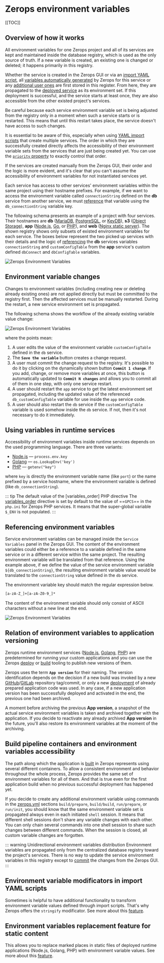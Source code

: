# Zerops environment variables

[[TOC]]

## Overview of how it works

All environment variables for one Zerops project and all of its services are kept and maintained inside the database registry, which is used as the only source of truth. If a new variable is created, an existing one is changed or deleted; it happens primarily in this registry.

Whether the service is created in the Zerops GUI or via an [import YAML script](/documentation/export-import/project-service-export-import.html), all [variables automatically generated](/documentation/environment-variables/helper-variables.html) by Zerops for this service or any [additional user ones](/documentation/environment-variables/overview.html#environment-variable-changes) are first stored in this register. From here, they are propagated to the [deployed service](/documentation/backup-restore/deploy-versioning.html) as its environment set. If this deployment is successful, and the service starts at least once, they are also accessible from the other existed project's services.

Be careful because each service environment variable set is being adjusted from the registry only in a moment when such a service starts or is restarted. This means that until this restart takes place, the service doesn't have access to such changes.

It is essential to be aware of this, especially when using [YAML import scripts](/documentation/export-import/project-service-export-import.html) that create multiple services. The order in which they are successfully created directly affects the accessibility of their environment variable sets from the services that are just being created yet. You can use the [`priority` property](/documentation/export-import/project-service-export-import.html#priority) to exactly control that order.

If the services are created manually from the Zerops GUI, their order and the logic is more evident, and it's clear that you can't assume the accessibility of environment variables for not instantiated services yet.

Each service has access to other services' environment variables within the same project using their hostname prefixes. For example, if we want to access the environment variable called `connectionString` defined on the **db** service from another service, we must [reference](#referencing-environment-variables) that variable using the `db_connectionString` variable key.

The following schema presents an example of a project with four services. Their hostnames are **db** ([MariaDB](/documentation/services/databases/mariadb.html), [PostgreSQL](/documentation/services/databases/postgresql.html), or [KeyDB](/documentation/services/databases/keydb.html)), **s3** ([Object Storage](/documentation/services/storage/s3.html)), **app** ([Node.js](/documentation/services/runtimes/nodejs.html), [Go](/documentation/services/runtimes/golang.html), or [PHP](/documentation/services/runtimes/php.html)), and **web** ([Nginx static server](/documentation/services/static-servers/nginx.html)). The shown registry shows only subsets of existed environment variables for each service. The boxes below represent the two picked up services with their details and the logic of [referencing](#referencing-environment-variables) the **db** services variables `connectionString` and `customConfigTable` from the **app** service's custom defined `dbConnect` and `dbConfigTable` variables.

![Zerops Environment Variables](./images/Project-Environment-Variables.png "Overview")

## Environment variable changes

Changes to environment variables (including creating new or deleting already existing ones) are not applied directly but must be committed to the registry first. Then the affected services must be manually restarted. During the restart, a new service environment set is propagated.

The following schema shows the workflow of the already existing variable value change:

![Zerops Environment Variables](./images/Environment-Variables-Editing.png "Editing")

where the points mean:

1. A user edits the value of the environment variable `customConfigTable` defined in the `db` service.
2. The **`Save the variable`** button creates a change request.
3. A user must commit the change request to the registry. It's possible to do it by clicking on the dynamically shown button **`Commit 1 change`**. If you add, change, or remove more variables at once, this button is automatically updated to **`Commit N changes`** and allows you to commit all of them in one step, with only one service restart.
4. A user should restart the `app` service to get the latest environment set propagated, including the updated value of the referenced `db_customConfigTable` variable for use inside the `app` service code.
5. A user should also restart the `db` service if the `customConfigTable` variable is used somehow inside the `db` service. If not, then it's not necessary to do it immediately.

## Using variables in runtime services

Accessibility of environment variables inside runtime services depends on the used programming language. There are three variants:

- [Node.js](/documentation/services/runtimes/nodejs.html) — `process.env.key`
- [Golang](/documentation/services/runtimes/golang.html) — `os.LookupEnv('key')`
- [PHP](/documentation/services/runtimes/php.html) — `getenv("key")`

where `key` is directly the environment variable name (like `port`) or the name prefixed by a service hostname, where the environment variable is defined (like `db_connectionString`).

<!-- markdownlint-disable DOCSMD004 -->
::: tip The default value of the [variables_order] PHP directive
The [variables_order](https://www.php.net/manual/en/ini.core.php#ini.variables-order) directive is set by default to the value of ==`GPCS`== in the `php.ini` for Zerops PHP services. It means that the super-global variable `$_ENV` is not populated.
:::
<!-- markdownlint-enable DOCSMD004 -->

## Referencing environment variables

Service environment variables can be managed inside the `Service Variables` panel in the Zerops GUI. The content of the environment variables could either be a reference to a variable defined in the same service or in a different service within the same project. The resulting environment variable will be translated from that reference. Using the example above, if we define the value of the service environment variable `${db_connectionString}`, the resulting environment variable value would be translated to the `connectionString` value defined in the `db` service.

The environment variable key should match the regular expression below.

```bash
[a-zA-Z_]+[a-zA-Z0-9_]*
```

The content of the environment variable should only consist of ASCII characters without a new line at the end.

![Zerops Environment Variables](./images/Environment-Variables-Panel.png "Panel")

## Relation of environment variables to application versioning

Zerops runtime environment services ([Node.js](/documentation/services/runtimes/nodejs.html), [Golang]((/documentation/services/runtimes/golang.html)), [PHP]((/documentation/services/runtimes/php.html))) are predetermined for running your custom applications and you can use the Zerops [deploy](/documentation/deploy/how-deploy-works.html) or [build](/documentation/build/how-zerops-build-works.html) tooling to publish new versions of them.

Zerops uses the term **`App version`** for their naming. The version identification depends on the decision if a new build was invoked by a new [GitHub](/documentation/github/github-integration.html)/[GitLab](/documentation/gitlab/gitlab-integration.html) repository tag/commit, or only a new [deployment](/documentation/deploy/how-deploy-works.html) of already prepared application code was used. In any case, if a new application version has been successfully deployed and activated in the end, the previous one had been archived.

A moment before archiving the previous **App version**, a snapshot of the actual service environment variables is taken and archived together with the application. If you decide to reactivate any already archived **App version** in the future, you'll also restore its environment variables at the moment of the archiving.

## Build pipeline containers and environment variables accessibility

The path along which the application is [built](/documentation/build/how-zerops-build-works.html) in Zerops represents using several different containers. To allow a consistent environment and behavior throughout the whole process, Zerops provides the same set of environment variables for all of them. And that is true even for the first application build when no previous successful deployment has happened yet.

If you decide to create any additional environment variable using commands in the [zerops.yml](/documentation/build/build-config.html) sections `build/prepare`, `build/build`, `run/prepare`, or `run/init`, you should know that the same environment variable set is propagated always even in each initiated `shell` session. It means that different shell sessions don't share any variable changes with each other. You can only chain several commands into one shell session to share such changes between different commands. When the session is closed, all custom variable changes are forgotten.

<!-- markdownlint-disable DOCSMD004 -->
::: warning Unidirectional environment variables distribution
Environment variables are propagated only from the centralized database registry toward the project's services. There is no way to update the service environment variables in this registry except to [commit](#environment-variable-changes) the changes from the Zerops GUI.
:::
<!-- markdownlint-enable DOCSMD004 -->

## Environment variable modificators in import YAML scripts

Sometimes is helpful to have additional functionality to transform environment variable values defined through import scripts. That's why Zerops offers the `stringify` modificator. See more about this [feature](/documentation/export-import/project-service-export-import.html#envvariables).

## Environment variables replacement feature for static content

This allows you to replace marked places in static files of deployed runtime applications (Node.js, Golang, PHP) with environment variable values. See more about this [feature](/documentation/build/build-config.html#envreplace-optional-for-all-services).
